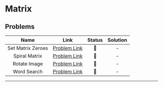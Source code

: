 # Matrix

## Problems

| Name | Link | Status | Solution |
|:-:|:-:|:-:|:-:|
| Set Matrix Zeroes | [Problem Link](https://leetcode.com/problems/set-matrix-zeroes/) |  :red_circle: | - |
| Spiral Matrix | [Problem Link](https://leetcode.com/problems/spiral-matrix/) |  :red_circle: | - |
| Rotate Image | [Problem Link](https://leetcode.com/problems/rotate-image/) |  :red_circle: | - |
| Word Search | [Problem Link](https://leetcode.com/problems/word-search/) |  :red_circle: | - |

---
